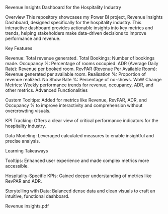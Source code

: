 Revenue Insights Dashboard for the Hospitality Industry

Overview
This repository showcases my Power BI project, Revenue Insights Dashboard, designed specifically for the hospitality industry. This interactive dashboard provides actionable insights into key metrics and trends, helping stakeholders make data-driven decisions to improve performance and revenue.

Key Features

Revenue: Total revenue generated.
Total Bookings: Number of bookings made.
Occupancy %: Percentage of rooms occupied.
ADR (Average Daily Rate): Revenue per booked room.
RevPAR (Revenue Per Available Room): Revenue generated per available room.
Realisation %: Proportion of revenue realized.
No Show Rate %: Percentage of no-shows.
WoW Change Metrics: Weekly performance trends for revenue, occupancy, ADR, and other metrics.
Advanced Functionalities

Custom Tooltips: Added for metrics like Revenue, RevPAR, ADR, and Occupancy % to improve interactivity and comprehension without overcrowding visuals.

KPI Tracking: Offers a clear view of critical performance indicators for the hospitality industry.

Data Modeling: Leveraged calculated measures to enable insightful and precise analysis.

Learning Takeaways

Tooltips: Enhanced user experience and made complex metrics more accessible.

Hospitality-Specific KPIs: Gained deeper understanding of metrics like RevPAR and ADR.

Storytelling with Data: Balanced dense data and clean visuals to craft an intuitive, functional dashboard.

Revenue insights.pdf 
